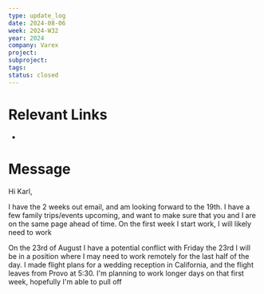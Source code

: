 ```yaml
---
type: update_log
date: 2024-08-06
week: 2024-W32
year: 2024
company: Varex
project: 
subproject: 
tags: 
status: closed
---
```

# Relevant Links
- 

# Message
Hi Karl, 


I have the 2 weeks out email, and am looking forward to the 19th. I have a few family trips/events upcoming, and want to make sure that you and I are on the same page ahead of time. On the first week I start work, I will likely need to work 

On the 23rd of August I have a potential conflict with 
Friday the 23rd I will be in a position where I may need to work remotely for the last half of the day. I made flight plans for a wedding reception in California, and the flight leaves from Provo at 5:30. I'm planning to work longer days on that first week, hopefully I'm able to pull off 